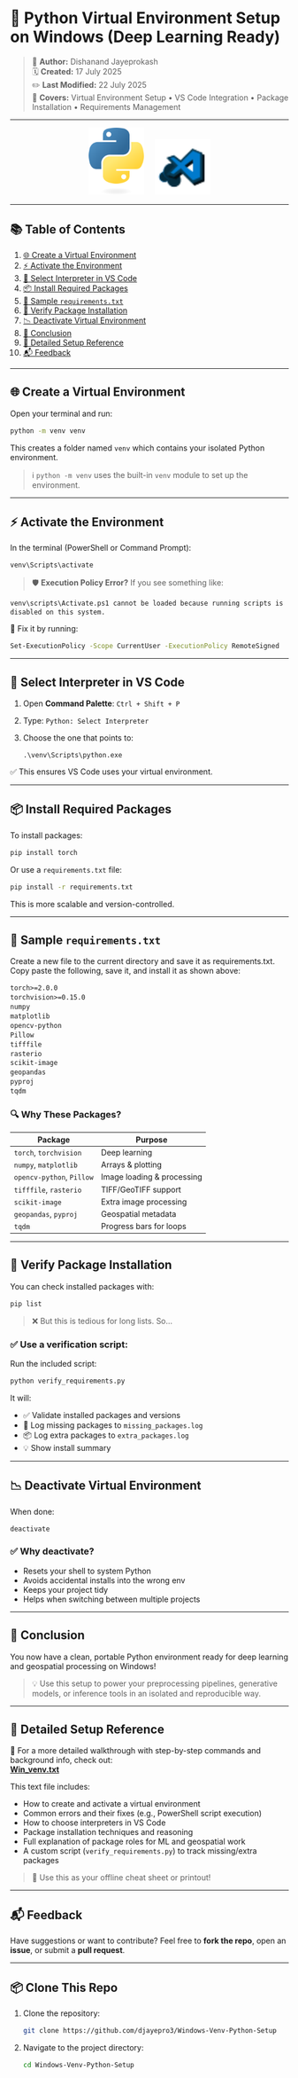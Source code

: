 # 🧰 Python Virtual Environment Setup on Windows (Deep Learning Ready)

> 📌 **Author:** Dishanand Jayeprokash  
> 🗓️ **Created:** 17 July 2025  
> ✏️ **Last Modified:** 22 July 2025  
> 📘 **Covers:** Virtual Environment Setup • VS Code Integration • Package Installation • Requirements Management

---

<p align="center">
  <img src="images/python_logo.png" alt="Python Logo" width="100"/>
  &nbsp;&nbsp;&nbsp;
  <img src="images/vscode_logo.png" alt="VS Code Logo" width="100"/>
</p>

---
## 📚 Table of Contents

1. [🌐 Create a Virtual Environment](#-create-a-virtual-environment)
2. [⚡ Activate the Environment](#-activate-the-environment)
3. [🧭 Select Interpreter in VS Code](#-select-interpreter-in-vs-code)
4. [📦 Install Required Packages](#-install-required-packages)
5.  [📂 Sample `requirements.txt`](#-sample-requirementstxt)
6. [🧪 Verify Package Installation](#-verify-package-installation)
8. [📉 Deactivate Virtual Environment](#-deactivate-virtual-environment)
9. [🎉 Conclusion](#-conclusion)
10. [📘 Detailed Setup Reference](#-detailed-setup-reference)
11. [📬 Feedback](#-feedback)


---

## 🌐 Create a Virtual Environment

Open your terminal and run:

```bash
python -m venv venv
````

This creates a folder named `venv` which contains your isolated Python environment.

> ℹ️ `python -m venv` uses the built-in `venv` module to set up the environment.

---

## ⚡ Activate the Environment

In the terminal (PowerShell or Command Prompt):

```bash
venv\Scripts\activate
```

> 🛡️ **Execution Policy Error?**
> If you see something like:

```
venv\scripts\Activate.ps1 cannot be loaded because running scripts is disabled on this system.
```

🔧 Fix it by running:

```bash
Set-ExecutionPolicy -Scope CurrentUser -ExecutionPolicy RemoteSigned
```

---

## 🧭 Select Interpreter in VS Code

1. Open **Command Palette**: `Ctrl + Shift + P`
2. Type: `Python: Select Interpreter`
3. Choose the one that points to:

   ```
   .\venv\Scripts\python.exe
   ```

✅ This ensures VS Code uses your virtual environment.

---

## 📦 Install Required Packages

To install packages:

```bash
pip install torch
```

Or use a `requirements.txt` file:

```bash
pip install -r requirements.txt
```

This is more scalable and version-controlled.

---

## 📂 Sample `requirements.txt`

Create a new file to the current directory and save it as requirements.txt. Copy paste the following, save it, and install it as shown above:

```txt
torch>=2.0.0
torchvision>=0.15.0
numpy
matplotlib
opencv-python
Pillow
tifffile
rasterio
scikit-image
geopandas
pyproj
tqdm
```

### 🔍 Why These Packages?

| Package                   | Purpose                    |
| ------------------------- | -------------------------- |
| `torch`, `torchvision`    | Deep learning              |
| `numpy`, `matplotlib`     | Arrays & plotting          |
| `opencv-python`, `Pillow` | Image loading & processing |
| `tifffile`, `rasterio`    | TIFF/GeoTIFF support       |
| `scikit-image`            | Extra image processing     |
| `geopandas`, `pyproj`     | Geospatial metadata        |
| `tqdm`                    | Progress bars for loops    |

---


## 🧪 Verify Package Installation

You can check installed packages with:

```bash
pip list
```

> ❌ But this is tedious for long lists. So...

### ✅ Use a verification script:

Run the included script:

```bash
python verify_requirements.py
```

It will:

* ✅ Validate installed packages and versions
* 📝 Log missing packages to `missing_packages.log`
* 📦 Log extra packages to `extra_packages.log`
* 💡 Show install summary

---

## 📉 Deactivate Virtual Environment

When done:

```bash
deactivate
```

### ✅ Why deactivate?

* Resets your shell to system Python
* Avoids accidental installs into the wrong env
* Keeps your project tidy
* Helps when switching between multiple projects

---

## 🎉 Conclusion

You now have a clean, portable Python environment ready for deep learning and geospatial processing on Windows!

> 💡 Use this setup to power your preprocessing pipelines, generative models, or inference tools in an isolated and reproducible way.

---

## 📘 Detailed Setup Reference

📄 For a more detailed walkthrough with step-by-step commands and background info, check out:  
[**Win_venv.txt**](setup/create_Venv_Windows.txt)

This text file includes:
- How to create and activate a virtual environment
- Common errors and their fixes (e.g., PowerShell script execution)
- How to choose interpreters in VS Code
- Package installation techniques and reasoning
- Full explanation of package roles for ML and geospatial work
- A custom script (`verify_requirements.py`) to track missing/extra packages

> 🧠 Use this as your offline cheat sheet or printout!

---

## 📬 Feedback

Have suggestions or want to contribute?
Feel free to **fork the repo**, open an **issue**, or submit a **pull request**.

---

## 📦 Clone This Repo

1. Clone the repository:
    ```bash
    git clone https://github.com/djayepro3/Windows-Venv-Python-Setup
    ```
2. Navigate to the project directory:
    ```bash
    cd Windows-Venv-Python-Setup
    ```
